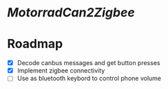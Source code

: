 # _MotorradCan2Zigbee_

# Roadmap

- [X] Decode canbus messages and get button presses
- [X] Implement zigbee connectivity
- [ ] Use as bluetooth keybord to control phone volume
